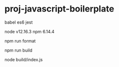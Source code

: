 # proj-javascript-boilerplate

babel
es6
jest

node v12.16.3
npm 6.14.4

npm run format

npm run build

node build/index.js
